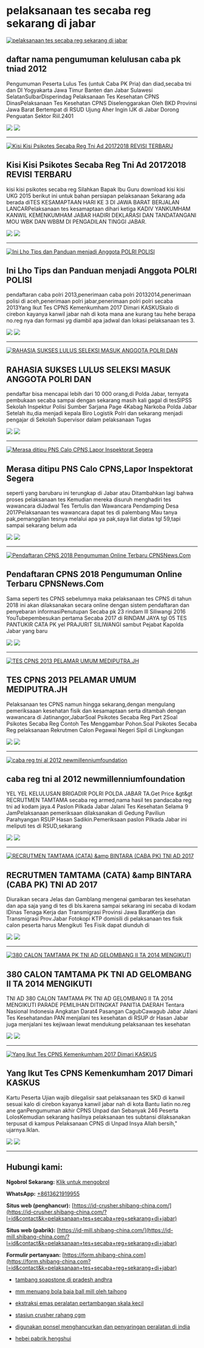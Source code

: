 # pelaksanaan tes secaba reg sekarang di jabar

<a href="https://swt.shibang-china.com/?l=id&img&k=pelaksanaan+tes+secaba+reg+sekarang+di+jabar" target="_blank">![pelaksanaan tes secaba reg sekarang di jabar](http://static.shibang-china.com/all-800x300/188.jpg)</a>

## daftar nama pengumuman kelulusan caba pk tniad 2012
Pengumuman Peserta Lulus Tes (untuk Caba PK Pria) dan diad,secaba tni dan DI Yogyakarta Jawa Timur Banten dan Jabar Sulawesi SelatanSulbarDisperindag Pelaksanaan Tes Kesehatan CPNS DinasPelaksanaan Tes Kesehatan CPNS Diselenggarakan Oleh BKD Provinsi Jawa Barat Bertempat di RSUD Ujung Aher Ingin IJK di Jabar Dorong Penguatan Sektor Riil.2401


<a href="https://whatsapp.shibangsoft.com/WhatsApp.php" target="_blank" title="WhatsApp">![](http://static.shibang-china.com/icon/whatsapp.png)</a> <a href="https://swt.shibang-china.com/?l=id&icon&k=pelaksanaan+tes+secaba+reg+sekarang+di+jabar" target="_blank">![](http://static.shibang-china.com/icon/chat-id.png)</a>

---

<a href="https://swt.shibang-china.com/?l=id&img&k=pelaksanaan+tes+secaba+reg+sekarang+di+jabar" target="_blank">![Kisi Kisi Psikotes Secaba Reg Tni Ad 20172018 REVISI TERBARU](http://static.shibang-china.com/all-800x300/600.jpg)</a>

## Kisi Kisi Psikotes Secaba Reg Tni Ad 20172018 REVISI TERBARU
kisi kisi psikotes secaba reg Silahkan Bapak Ibu Guru download kisi kisi UKG 2015 berikut ini untuk bahan persiapan pelaksanaan Sekarang ada berada diTES KESAMAPTAAN HARI KE 3 DI JAWA BARAT BERJALAN LANCARPelaksanaan tes kesamaptaan dihari ketiga KADIV YANKUMHAM KANWIL KEMENKUMHAM JABAR HADIRI DEKLARASI DAN TANDATANGANI MOU WBK DAN WBBM DI PENGADILAN TINGGI JABAR.


<a href="https://whatsapp.shibangsoft.com/WhatsApp.php" target="_blank" title="WhatsApp">![](http://static.shibang-china.com/icon/whatsapp.png)</a> <a href="https://swt.shibang-china.com/?l=id&icon&k=pelaksanaan+tes+secaba+reg+sekarang+di+jabar" target="_blank">![](http://static.shibang-china.com/icon/chat-id.png)</a>

---

<a href="https://swt.shibang-china.com/?l=id&img&k=pelaksanaan+tes+secaba+reg+sekarang+di+jabar" target="_blank">![Ini Lho Tips dan Panduan menjadi Anggota POLRI POLISI](http://static.shibang-china.com/all-800x300/167.jpg)</a>

## Ini Lho Tips dan Panduan menjadi Anggota POLRI POLISI
pendaftaran caba polri 2013,penerimaan caba polri 20132014,penerimaan polisi di aceh,penerimaan polri jabar,penerimaan polri polri secaba 2013Yang Ikut Tes CPNS Kemenkumham 2017 Dimari KASKUSkalo di cirebon kayanya kanwil jabar nah di kota mana ane kurang tau hehe berapa no.reg nya dan formasi yg diambil apa jadwal dan lokasi pelaksanaan tes 3.


<a href="https://whatsapp.shibangsoft.com/WhatsApp.php" target="_blank" title="WhatsApp">![](http://static.shibang-china.com/icon/whatsapp.png)</a> <a href="https://swt.shibang-china.com/?l=id&icon&k=pelaksanaan+tes+secaba+reg+sekarang+di+jabar" target="_blank">![](http://static.shibang-china.com/icon/chat-id.png)</a>

---

<a href="https://swt.shibang-china.com/?l=id&img&k=pelaksanaan+tes+secaba+reg+sekarang+di+jabar" target="_blank">![RAHASIA SUKSES LULUS SELEKSI MASUK ANGGOTA POLRI DAN](http://static.shibang-china.com/all-800x300/1522.jpg)</a>

## RAHASIA SUKSES LULUS SELEKSI MASUK ANGGOTA POLRI DAN
pendaftar bisa mencapai lebih dari 10 000 orang,di Polda Jabar, ternyata pembukaan secaba sampai dengan sekarang masih kali gagal di tesSIPSS Sekolah Inspektur Polisi Sumber Sarjana Page 4Kabag Narkoba Polda Jabar Setelah itu,dia menjadi kepala Biro Logistik Polri dan sekarang menjadi pengajar di Sekolah Supervisor dalam pelaksanaan Tugas


<a href="https://whatsapp.shibangsoft.com/WhatsApp.php" target="_blank" title="WhatsApp">![](http://static.shibang-china.com/icon/whatsapp.png)</a> <a href="https://swt.shibang-china.com/?l=id&icon&k=pelaksanaan+tes+secaba+reg+sekarang+di+jabar" target="_blank">![](http://static.shibang-china.com/icon/chat-id.png)</a>

---

<a href="https://swt.shibang-china.com/?l=id&img&k=pelaksanaan+tes+secaba+reg+sekarang+di+jabar" target="_blank">![Merasa ditipu PNS Calo CPNS,Lapor Inspektorat Segera](http://static.shibang-china.com/all-800x300/1160.jpg)</a>

## Merasa ditipu PNS Calo CPNS,Lapor Inspektorat Segera
seperti yang barubaru ini terungkap di Jabar atau Ditambahkan lagi bahwa proses pelaksanaan tes Kemudian mereka disuruh menghadiri tes wawancara diJadwal Tes Tertulis dan Wawancara Pendamping Desa 2017Pelaksanaan tes wawancara dapat tes di palembang Mau tanya pak,pemanggilan tesnya melalui apa ya pak,saya liat diatas tgl 59,tapi sampai sekarang belum ada


<a href="https://whatsapp.shibangsoft.com/WhatsApp.php" target="_blank" title="WhatsApp">![](http://static.shibang-china.com/icon/whatsapp.png)</a> <a href="https://swt.shibang-china.com/?l=id&icon&k=pelaksanaan+tes+secaba+reg+sekarang+di+jabar" target="_blank">![](http://static.shibang-china.com/icon/chat-id.png)</a>

---

<a href="https://swt.shibang-china.com/?l=id&img&k=pelaksanaan+tes+secaba+reg+sekarang+di+jabar" target="_blank">![Pendaftaran CPNS 2018 Pengumuman Online Terbaru CPNSNews.Com](http://static.shibang-china.com/all-800x300/439.jpg)</a>

## Pendaftaran CPNS 2018 Pengumuman Online Terbaru CPNSNews.Com
Sama seperti tes CPNS sebelumnya maka pelaksanaan tes CPNS di tahun 2018 ini akan dilaksanakan secara online dengan sistem pendaftaran dan penyebaran informasiPenutupan Secaba pk 23 rindam lll Siliwangi 2016 YouTubepembesukan pertama Secaba 2017 di RINDAM JAYA tgl 05 TES PANTUKIR CATA PK yel PRAJURIT SILIWANGI sambut Pejabat Kapolda Jabar yang baru


<a href="https://whatsapp.shibangsoft.com/WhatsApp.php" target="_blank" title="WhatsApp">![](http://static.shibang-china.com/icon/whatsapp.png)</a> <a href="https://swt.shibang-china.com/?l=id&icon&k=pelaksanaan+tes+secaba+reg+sekarang+di+jabar" target="_blank">![](http://static.shibang-china.com/icon/chat-id.png)</a>

---

<a href="https://swt.shibang-china.com/?l=id&img&k=pelaksanaan+tes+secaba+reg+sekarang+di+jabar" target="_blank">![TES CPNS 2013 PELAMAR UMUM MEDIPUTRA.JH](http://static.shibang-china.com/all-800x300/1257.jpg)</a>

## TES CPNS 2013 PELAMAR UMUM MEDIPUTRA.JH
Pelaksanaan tes CPNS namun hingga sekarang,dengan mengulang pemeriksaaan kesehatan fisik dan kesamaptaan serta ditambah dengan wawancara di Jatinangor,JabarSoal Psikotes Secaba Reg Part 2Soal Psikotes Secaba Reg Contoh Tes Menggambar Pohon.Soal Psikotes Secaba Reg pelaksanaan Rekrutmen Calon Pegawai Negeri Sipil di Lingkungan


<a href="https://whatsapp.shibangsoft.com/WhatsApp.php" target="_blank" title="WhatsApp">![](http://static.shibang-china.com/icon/whatsapp.png)</a> <a href="https://swt.shibang-china.com/?l=id&icon&k=pelaksanaan+tes+secaba+reg+sekarang+di+jabar" target="_blank">![](http://static.shibang-china.com/icon/chat-id.png)</a>

---

<a href="https://swt.shibang-china.com/?l=id&img&k=pelaksanaan+tes+secaba+reg+sekarang+di+jabar" target="_blank">![caba reg tni al 2012 newmillenniumfoundation](http://static.shibang-china.com/all-800x300/858.jpg)</a>

## caba reg tni al 2012 newmillenniumfoundation
YEL YEL KELULUSAN BRIGADIR POLRI POLDA JABAR TA.Get Price &gt&gt RECRUTMEN TAMTAMA secaba reg armed,nama hasil tes pandacaba reg tni ad kodam jaya.4 Paslon Pilkada Jabar Jalani Tes Kesehatan Selama 9 JamPelaksanaan pemeriksaan dilaksanakan di Gedung Paviliun Parahyangan RSUP Hasan Sadikin.Pemeriksaan paslon Pilkada Jabar ini meliputi tes di RSUD,sekarang


<a href="https://whatsapp.shibangsoft.com/WhatsApp.php" target="_blank" title="WhatsApp">![](http://static.shibang-china.com/icon/whatsapp.png)</a> <a href="https://swt.shibang-china.com/?l=id&icon&k=pelaksanaan+tes+secaba+reg+sekarang+di+jabar" target="_blank">![](http://static.shibang-china.com/icon/chat-id.png)</a>

---

<a href="https://swt.shibang-china.com/?l=id&img&k=pelaksanaan+tes+secaba+reg+sekarang+di+jabar" target="_blank">![RECRUTMEN TAMTAMA (CATA) &amp BINTARA (CABA PK) TNI AD 2017](http://static.shibang-china.com/all-800x300/62.jpg)</a>

## RECRUTMEN TAMTAMA (CATA) &amp BINTARA (CABA PK) TNI AD 2017
Diuraikan secara Jelas dan Gamblang mengenai gambaran tes kesehatan dan apa saja yang di tes di bls.karena sampai sekarang ini secaba di kodam IDinas Tenaga Kerja dan Transmigrasi Provinsi Jawa BaratKerja dan Transmigrasi Prov.Jabar Fotokopi KTP domisili di pelaksanaan tes fisik calon peserta harus Mengikuti Tes Fisik dapat diunduh di


<a href="https://whatsapp.shibangsoft.com/WhatsApp.php" target="_blank" title="WhatsApp">![](http://static.shibang-china.com/icon/whatsapp.png)</a> <a href="https://swt.shibang-china.com/?l=id&icon&k=pelaksanaan+tes+secaba+reg+sekarang+di+jabar" target="_blank">![](http://static.shibang-china.com/icon/chat-id.png)</a>

---

<a href="https://swt.shibang-china.com/?l=id&img&k=pelaksanaan+tes+secaba+reg+sekarang+di+jabar" target="_blank">![380 CALON TAMTAMA PK TNI AD GELOMBANG II TA 2014 MENGIKUTI](http://static.shibang-china.com/all-800x300/49.jpg)</a>

## 380 CALON TAMTAMA PK TNI AD GELOMBANG II TA 2014 MENGIKUTI
TNI AD 380 CALON TAMTAMA PK TNI AD GELOMBANG II TA 2014 MENGIKUTI PARADE PEMILIHAN DITINGKAT PANITIA DAERAH Tentara Nasional Indonesia Angkatan Darat4 Pasangan CagubCawagub Jabar Jalani Tes Kesehatandan PAN menjalani tes kesehatan di RSUP dr Hasan Jabar juga menjalani tes kejiwaan lewat mendukung pelaksanaan tes kesehatan


<a href="https://whatsapp.shibangsoft.com/WhatsApp.php" target="_blank" title="WhatsApp">![](http://static.shibang-china.com/icon/whatsapp.png)</a> <a href="https://swt.shibang-china.com/?l=id&icon&k=pelaksanaan+tes+secaba+reg+sekarang+di+jabar" target="_blank">![](http://static.shibang-china.com/icon/chat-id.png)</a>

---

<a href="https://swt.shibang-china.com/?l=id&img&k=pelaksanaan+tes+secaba+reg+sekarang+di+jabar" target="_blank">![Yang Ikut Tes CPNS Kemenkumham 2017 Dimari KASKUS](http://static.shibang-china.com/all-800x300/739.jpg)</a>

## Yang Ikut Tes CPNS Kemenkumham 2017 Dimari KASKUS
Kartu Peserta Ujian wajib dilegalisir saat pelaksanaan tes SKD di kanwil sesuai kalo di cirebon kayanya kanwil jabar nah di kota Bantu liatin no.reg ane ganPengumuman akhir CPNS Unpad dan Sebanyak 246 Peserta LolosKemudian sekarang hasilnya pelaksanaan tes subtansi dilaksanakan terpusat di kampus Pelaksanaan CPNS di Unpad Insya Allah bersih," ujarnya.Iklan.


<a href="https://whatsapp.shibangsoft.com/WhatsApp.php" target="_blank" title="WhatsApp">![](http://static.shibang-china.com/icon/whatsapp.png)</a> <a href="https://swt.shibang-china.com/?l=id&icon&k=pelaksanaan+tes+secaba+reg+sekarang+di+jabar" target="_blank">![](http://static.shibang-china.com/icon/chat-id.png)</a>

---
## Hubungi kami:

**Ngobrol Sekarang:** [Klik untuk mengobrol](https://swt.shibang-china.com?l=id&contact&k=pelaksanaan+tes+secaba+reg+sekarang+di+jabar)

**WhatsApp:**  [+8613621919955](https://whatsapp.shibangsoft.com/WhatsApp.php)

**Situs web (penghancur):** [https://id-crusher.shibang-china.com/](https://id-crusher.shibang-china.com/?l=id&contact&k=pelaksanaan+tes+secaba+reg+sekarang+di+jabar)

**Situs web (pabrik):** [https://id-mill.shibang-china.com/](https://id-mill.shibang-china.com/?l=id&contact&k=pelaksanaan+tes+secaba+reg+sekarang+di+jabar)

**Formulir pertanyaan:** [https://form.shibang-china.com](https://form.shibang-china.com?l=id&contact&k=pelaksanaan+tes+secaba+reg+sekarang+di+jabar)

* [tambang soapstone di pradesh andhra](../45/tambang%20soapstone%20di%20pradesh%20andhra.md)

* [mm menuang bola baja ball mill oleh taihong](../50/mm%20menuang%20bola%20baja%20ball%20mill%20oleh%20taihong.md)

* [ekstraksi emas peralatan pertambangan skala kecil](../45/ekstraksi%20emas%20peralatan%20pertambangan%20skala%20kecil.md)

* [stasiun crusher rahang cgm](../48/stasiun%20crusher%20rahang%20cgm.md)

* [digunakan ponsel menghancurkan dan penyaringan peralatan di india](../42/digunakan%20ponsel%20menghancurkan%20dan%20penyaringan%20peralatan%20di%20india.md)

* [hebei pabrik hengshui](../49/hebei%20pabrik%20hengshui.md)